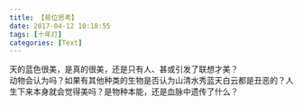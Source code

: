 ```yaml
---
title: 【易位思考】
date: 2017-04-12 10:18:55
tags: [十年灯]
categories: [Text]
---
```


<p dir="ltr"  >天的蓝色很美，是真的很美，还是只有人、甚或引发了联想才美？<br />动物会认为吗？如果有其他种类的生物是否认为山清水秀蓝天白云都是丑恶的？人生下来本身就会觉得美吗？是物种本能，还是血脉中遗传了什么？</p>